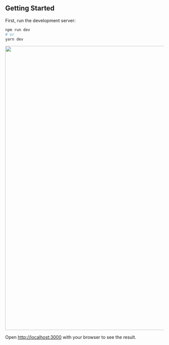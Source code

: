 ## Getting Started

First, run the development server:

```bash
npm run dev
# or
yarn dev
```
<img width="900px" src="https://i.ibb.co/6nKg8vr/dashboard-vercel.png" />

Open [http://localhost:3000](http://localhost:3000) with your browser to see the result.
